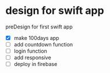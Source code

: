 # design for swift app
preDesign for first swift app

- [x] make 100days app
- [ ] add countdown function
- [ ] login function
- [ ] add responsive
- [ ] deploy in firebase
